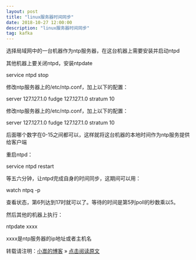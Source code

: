 ```yaml
---
layout: post
title: "linux服务器时间同步"
date: 2018-10-27 12:00:00
description: "linux服务器时间同步"
tag: kafka
---
```

     

选择局域网中的一台机器作为ntp服务器，在这台机器上需要安装并启动ntpd

其他机器上要关闭ntpd，安装ntpdate
 
service ntpd stop

修改ntp服务器上的/etc/ntp.conf，加上以下的配置：

server 127.127.1.0
fudge 127.127.1.0 stratum 10

修改ntp服务器上的/etc/ntp.conf，加上以下的配置：

server 127.127.1.0
fudge 127.127.1.0 stratum 10

后面哪个数字在0-15之间都可以，这样就将这台机器的本地时间作为ntp服务提供给客户端

重启ntpd：

service ntpd restart

等五六分钟，让ntpd完成自身的时间同步，这期间可以用：

watch ntpq -p

查看状态，第6列达到17时就可以了。等待的时间是第5列poll的秒数乘以5。

然后其他的机器上执行：

ntpdate xxxx

xxxx是ntp服务器的ip地址或者主机名

转载请注明：[小嵩的博客](http://changs.top) » [点击阅读原文](http://changs.top/2018/09/android-upgrade-runself/)
